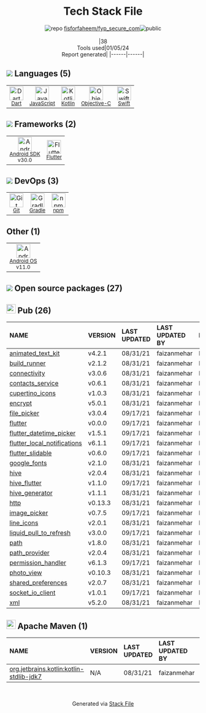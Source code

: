 <!--
&lt;--- Readme.md Snippet without images Start ---&gt;
## Tech Stack
fisforfaheem/fyp_secure_com is built on the following main stack:

- [Gradle](https://www.gradle.org/) – Java Build Tools
- [Objective-C](https://developer.apple.com/library/mac/documentation/Cocoa/Conceptual/ProgrammingWithObjectiveC/Introduction/Introduction.html) – Languages
- [Swift](https://developer.apple.com/swift/) – Languages
- [Android SDK](http://developer.android.com) – Frameworks (Full Stack)
- [JavaScript](https://developer.mozilla.org/en-US/docs/Web/JavaScript) – Languages
- [Dart](https://www.dartlang.org/) – Languages
- [Kotlin](https://kotlinlang.org/) – Languages
- [Flutter](https://flutter.io/) – Cross-Platform Mobile Development
- [Android OS](https://www.android.com) – Operating Systems

Full tech stack [here](/techstack.md)

&lt;--- Readme.md Snippet without images End ---&gt;

&lt;--- Readme.md Snippet with images Start ---&gt;
## Tech Stack
fisforfaheem/fyp_secure_com is built on the following main stack:

- <img width='25' height='25' src='https://img.stackshare.io/service/975/gradlephant-social-black-bg.png' alt='Gradle'/> [Gradle](https://www.gradle.org/) – Java Build Tools
- <img width='25' height='25' src='https://img.stackshare.io/service/1008/xcode.png' alt='Objective-C'/> [Objective-C](https://developer.apple.com/library/mac/documentation/Cocoa/Conceptual/ProgrammingWithObjectiveC/Introduction/Introduction.html) – Languages
- <img width='25' height='25' src='https://img.stackshare.io/service/1009/tuHsaI2U.png' alt='Swift'/> [Swift](https://developer.apple.com/swift/) – Languages
- <img width='25' height='25' src='https://img.stackshare.io/service/1010/m8jf0po4imu8t5eemjdd.png' alt='Android SDK'/> [Android SDK](http://developer.android.com) – Frameworks (Full Stack)
- <img width='25' height='25' src='https://img.stackshare.io/service/1209/javascript.jpeg' alt='JavaScript'/> [JavaScript](https://developer.mozilla.org/en-US/docs/Web/JavaScript) – Languages
- <img width='25' height='25' src='https://img.stackshare.io/service/1646/Twitter-02.png' alt='Dart'/> [Dart](https://www.dartlang.org/) – Languages
- <img width='25' height='25' src='https://img.stackshare.io/service/3750/pCfEzr6L.png' alt='Kotlin'/> [Kotlin](https://kotlinlang.org/) – Languages
- <img width='25' height='25' src='https://img.stackshare.io/service/7180/flutter-mark-square-100.png' alt='Flutter'/> [Flutter](https://flutter.io/) – Cross-Platform Mobile Development
- <img width='25' height='25' src='https://img.stackshare.io/service/9586/ZvmtaSXW_400x400.jpg' alt='Android OS'/> [Android OS](https://www.android.com) – Operating Systems

Full tech stack [here](/techstack.md)

&lt;--- Readme.md Snippet with images End ---&gt;
-->
<div align="center">

# Tech Stack File
![](https://img.stackshare.io/repo.svg "repo") [fisforfaheem/fyp_secure_com](https://github.com/fisforfaheem/fyp_secure_com)![](https://img.stackshare.io/public_badge.svg "public")
<br/><br/>
|38<br/>Tools used|01/05/24 <br/>Report generated|
|------|------|
</div>

## <img src='https://img.stackshare.io/languages.svg'/> Languages (5)
<table><tr>
  <td align='center'>
  <img width='36' height='36' src='https://img.stackshare.io/service/1646/Twitter-02.png' alt='Dart'>
  <br>
  <sub><a href="https://www.dartlang.org/">Dart</a></sub>
  <br>
  <sub></sub>
</td>

<td align='center'>
  <img width='36' height='36' src='https://img.stackshare.io/service/1209/javascript.jpeg' alt='JavaScript'>
  <br>
  <sub><a href="https://developer.mozilla.org/en-US/docs/Web/JavaScript">JavaScript</a></sub>
  <br>
  <sub></sub>
</td>

<td align='center'>
  <img width='36' height='36' src='https://img.stackshare.io/service/3750/pCfEzr6L.png' alt='Kotlin'>
  <br>
  <sub><a href="https://kotlinlang.org/">Kotlin</a></sub>
  <br>
  <sub></sub>
</td>

<td align='center'>
  <img width='36' height='36' src='https://img.stackshare.io/service/1008/xcode.png' alt='Objective-C'>
  <br>
  <sub><a href="https://developer.apple.com/library/mac/documentation/Cocoa/Conceptual/ProgrammingWithObjectiveC/Introduction/Introduction.html">Objective-C</a></sub>
  <br>
  <sub></sub>
</td>

<td align='center'>
  <img width='36' height='36' src='https://img.stackshare.io/service/1009/tuHsaI2U.png' alt='Swift'>
  <br>
  <sub><a href="https://developer.apple.com/swift/">Swift</a></sub>
  <br>
  <sub></sub>
</td>

</tr>
</table>

## <img src='https://img.stackshare.io/frameworks.svg'/> Frameworks (2)
<table><tr>
  <td align='center'>
  <img width='36' height='36' src='https://img.stackshare.io/service/1010/m8jf0po4imu8t5eemjdd.png' alt='Android SDK'>
  <br>
  <sub><a href="http://developer.android.com">Android SDK</a></sub>
  <br>
  <sub>v30.0</sub>
</td>

<td align='center'>
  <img width='36' height='36' src='https://img.stackshare.io/service/7180/flutter-mark-square-100.png' alt='Flutter'>
  <br>
  <sub><a href="https://flutter.io/">Flutter</a></sub>
  <br>
  <sub></sub>
</td>

</tr>
</table>

## <img src='https://img.stackshare.io/devops.svg'/> DevOps (3)
<table><tr>
  <td align='center'>
  <img width='36' height='36' src='https://img.stackshare.io/service/1046/git.png' alt='Git'>
  <br>
  <sub><a href="http://git-scm.com/">Git</a></sub>
  <br>
  <sub></sub>
</td>

<td align='center'>
  <img width='36' height='36' src='https://img.stackshare.io/service/975/gradlephant-social-black-bg.png' alt='Gradle'>
  <br>
  <sub><a href="https://www.gradle.org/">Gradle</a></sub>
  <br>
  <sub></sub>
</td>

<td align='center'>
  <img width='36' height='36' src='https://img.stackshare.io/service/1120/lejvzrnlpb308aftn31u.png' alt='npm'>
  <br>
  <sub><a href="https://www.npmjs.com/">npm</a></sub>
  <br>
  <sub></sub>
</td>

</tr>
</table>

## Other (1)
<table><tr>
  <td align='center'>
  <img width='36' height='36' src='https://img.stackshare.io/service/9586/ZvmtaSXW_400x400.jpg' alt='Android OS'>
  <br>
  <sub><a href="https://www.android.com">Android OS</a></sub>
  <br>
  <sub>v11.0</sub>
</td>

</tr>
</table>


## <img src='https://img.stackshare.io/group.svg' /> Open source packages (27)</h2>

## <img width='24' height='24' src='https://img.stackshare.io/package_manager/105011/default_80893882f2063344b2942a4ccdce27a2e60711c9.png'/> Pub (26)

|NAME|VERSION|LAST UPDATED|LAST UPDATED BY|LICENSE|VULNERABILITIES|
|:------|:------|:------|:------|:------|:------|
|[animated_text_kit](https://pub.dartlang.org/animated_text_kit)|v4.2.1|08/31/21|faizanmehar |N/A|N/A|
|[build_runner](https://pub.dartlang.org/build_runner)|v2.1.2|08/31/21|faizanmehar |N/A|N/A|
|[connectivity](https://pub.dartlang.org/connectivity)|v3.0.6|08/31/21|faizanmehar |N/A|N/A|
|[contacts_service](https://pub.dartlang.org/contacts_service)|v0.6.1|08/31/21|faizanmehar |N/A|N/A|
|[cupertino_icons](https://pub.dartlang.org/cupertino_icons)|v1.0.3|08/31/21|faizanmehar |N/A|N/A|
|[encrypt](https://pub.dartlang.org/encrypt)|v5.0.1|08/31/21|faizanmehar |N/A|N/A|
|[file_picker](https://pub.dartlang.org/file_picker)|v3.0.4|09/17/21|faizanmehar |N/A|N/A|
|[flutter](https://pub.dartlang.org/flutter)|v0.0.0|09/17/21|faizanmehar |N/A|N/A|
|[flutter_datetime_picker](https://pub.dartlang.org/flutter_datetime_picker)|v1.5.1|09/17/21|faizanmehar |N/A|N/A|
|[flutter_local_notifications](https://pub.dartlang.org/flutter_local_notifications)|v6.1.1|09/17/21|faizanmehar |N/A|N/A|
|[flutter_slidable](https://pub.dartlang.org/flutter_slidable)|v0.6.0|09/17/21|faizanmehar |N/A|N/A|
|[google_fonts](https://pub.dartlang.org/google_fonts)|v2.1.0|08/31/21|faizanmehar |N/A|N/A|
|[hive](https://pub.dartlang.org/hive)|v2.0.4|08/31/21|faizanmehar |N/A|N/A|
|[hive_flutter](https://pub.dartlang.org/hive_flutter)|v1.1.0|09/17/21|faizanmehar |N/A|N/A|
|[hive_generator](https://pub.dartlang.org/hive_generator)|v1.1.1|08/31/21|faizanmehar |N/A|N/A|
|[http](https://pub.dartlang.org/http)|v0.13.3|08/31/21|faizanmehar |N/A|N/A|
|[image_picker](https://pub.dartlang.org/image_picker)|v0.7.5|09/17/21|faizanmehar |N/A|N/A|
|[line_icons](https://pub.dartlang.org/line_icons)|v2.0.1|08/31/21|faizanmehar |N/A|N/A|
|[liquid_pull_to_refresh](https://pub.dartlang.org/liquid_pull_to_refresh)|v3.0.0|09/17/21|faizanmehar |N/A|N/A|
|[path](https://pub.dartlang.org/path)|v1.8.0|08/31/21|faizanmehar |N/A|N/A|
|[path_provider](https://pub.dartlang.org/path_provider)|v2.0.4|08/31/21|faizanmehar |N/A|N/A|
|[permission_handler](https://pub.dartlang.org/permission_handler)|v6.1.3|09/17/21|faizanmehar |N/A|N/A|
|[photo_view](https://pub.dartlang.org/photo_view)|v0.10.3|08/31/21|faizanmehar |N/A|N/A|
|[shared_preferences](https://pub.dartlang.org/shared_preferences)|v2.0.7|08/31/21|faizanmehar |N/A|N/A|
|[socket_io_client](https://pub.dartlang.org/socket_io_client)|v1.0.1|09/17/21|faizanmehar |N/A|N/A|
|[xml](https://pub.dartlang.org/xml)|v5.2.0|08/31/21|faizanmehar |N/A|N/A|


## <img width='24' height='24' src='https://img.stackshare.io/package_manager/977/default_9833f2ef0bbc2a946b4cc5e9307264033361076b.png'/> Apache Maven (1)

|NAME|VERSION|LAST UPDATED|LAST UPDATED BY|LICENSE|VULNERABILITIES|
|:------|:------|:------|:------|:------|:------|
|[org.jetbrains.kotlin:kotlin-stdlib-jdk7](https://kotlinlang.org/)|N/A|08/31/21|faizanmehar |Apache-2.0|N/A|

<br/>
<div align='center'>

Generated via [Stack File](https://github.com/marketplace/stack-file)
